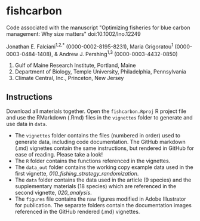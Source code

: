 # fishcarbon
Code associated with the manuscript "Optimizing fisheries for blue carbon management: Why size matters"
doi:10.1002/lno.12249

Jonathan E. Falciani<sup>1,2,*</sup> (0000-0002-8195-8231), Maria Grigoratou<sup>1</sup> (0000-0003-0484-1408), & Andrew J. Pershing<sup>1,3</sup> (0000-0003-4432-0850)

1. Gulf of Maine Research Institute, Portland, Maine
2. Department of Biology, Temple University, Philadelphia, Pennsylvania
3. Climate Central, Inc., Princeton, New Jersey

## Instructions

Download all materials together. Open the `fishcarbon.Rproj` R project file and use the RMarkdown (.Rmd) files in the `vignettes` folder to generate and use data in `data`.

+ The `vignettes` folder contains the files (numbered in order) used to generate data, including code documentation. The GitHub markdown (.md) vignettes contain the same instructions, but rendered in GitHub for ease of reading. Please take a look!
+ The `R` folder contains the functions referenced in the vignettes.
+ The `data_out` folder contains the working copy example data used in the first vignette, *010_fishing_strategy_randomization*.
+ The `data` folder contains the data used in the article (9 species) and the supplementary materials (18 species) which are referenced in the second vignette, *020_analysis*.
+ The `figures` file contains the raw figures modified in Adobe Illustrator for publication. The separate folders contain the documentation images referenced in the GitHub rendered (.md) vignettes.
